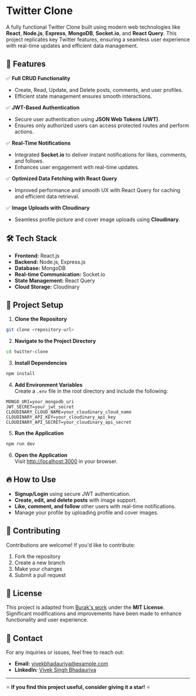 # Twitter Clone

A fully functional Twitter Clone built using modern web technologies like **React**, **Node.js**, **Express**, **MongoDB**, **Socket.io**, and **React Query**. This project replicates key Twitter features, ensuring a seamless user experience with real-time updates and efficient data management.

## 🚀 Features

✅ **Full CRUD Functionality**  
- Create, Read, Update, and Delete posts, comments, and user profiles.  
- Efficient state management ensures smooth interactions.

✅ **JWT-Based Authentication**  
- Secure user authentication using **JSON Web Tokens (JWT)**.  
- Ensures only authorized users can access protected routes and perform actions.

✅ **Real-Time Notifications**  
- Integrated **Socket.io** to deliver instant notifications for likes, comments, and follows.  
- Enhances user engagement with real-time updates.

✅ **Optimized Data Fetching with React Query**  
- Improved performance and smooth UX with React Query for caching and efficient data retrieval.

✅ **Image Uploads with Cloudinary**  
- Seamless profile picture and cover image uploads using **Cloudinary**.

## 🛠️ Tech Stack

- **Frontend:** React.js
- **Backend:** Node.js, Express.js
- **Database:** MongoDB
- **Real-time Communication:** Socket.io
- **State Management:** React Query
- **Cloud Storage:** Cloudinary

## 📂 Project Setup

1. **Clone the Repository**
```bash
git clone <repository-url>
```

2. **Navigate to the Project Directory**
```bash
cd twitter-clone
```

3. **Install Dependencies**
```bash
npm install
```

4. **Add Environment Variables**  
Create a `.env` file in the root directory and include the following:
```
MONGO_URI=your_mongodb_uri
JWT_SECRET=your_jwt_secret
CLOUDINARY_CLOUD_NAME=your_cloudinary_cloud_name
CLOUDINARY_API_KEY=your_cloudinary_api_key
CLOUDINARY_API_SECRET=your_cloudinary_api_secret
```

5. **Run the Application**
```bash
npm run dev
```

6. **Open the Application**  
Visit [http://localhost:3000](http://localhost:3000) in your browser.

## 🔥 How to Use

- **Signup/Login** using secure JWT authentication.
- **Create, edit, and delete posts** with image support.
- **Like, comment, and follow** other users with real-time notifications.
- Manage your profile by uploading profile and cover images.


## 🤝 Contributing
Contributions are welcome! If you'd like to contribute:
1. Fork the repository
2. Create a new branch
3. Make your changes
4. Submit a pull request

## 📝 License
This project is adapted from [Burak's work](<link-to-original-repo>) under the **MIT License**. Significant modifications and improvements have been made to enhance functionality and user experience.

## 📧 Contact
For any inquiries or issues, feel free to reach out:
- **Email:** vivekbhadauriya@example.com
- **LinkedIn:** [Vivek Singh Bhadauriya](https://www.linkedin.com/in/vivekbhadauriya)

---
⭐ **If you find this project useful, consider giving it a star!** ⭐

